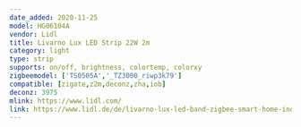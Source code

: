 ```yaml
---
date_added: 2020-11-25
model: HG06104A
vendor: Lidl
title: Livarno Lux LED Strip 22W 2m
category: light
type: strip
supports: on/off, brightness, colortemp, colorxy
zigbeemodel: ['TS0505A','_TZ3000_riwp3k79']
compatible: [zigate,z2m,deconz,zha,iob]
deconz: 3975
mlink: https://www.lidl.com/
link: https://www.lidl.de/de/livarno-lux-led-band-zigbee-smart-home-individuell-teilbar-selbsthaftend/p354570
---
```


